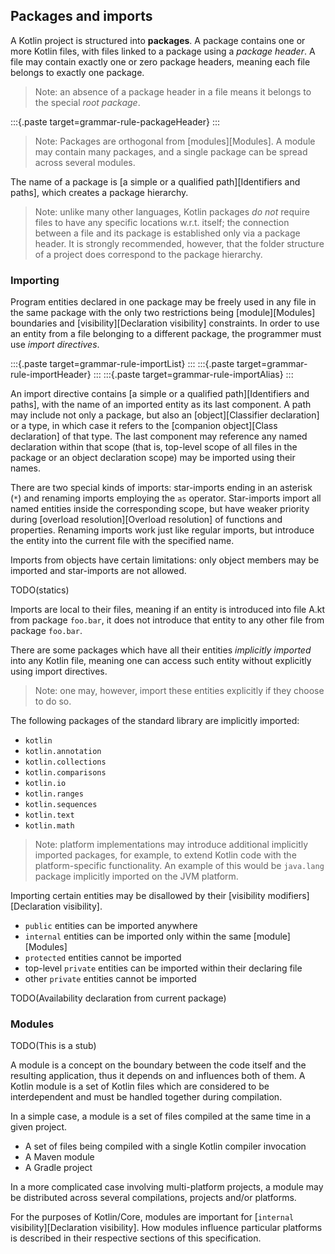 ## Packages and imports

A Kotlin project is structured into **packages**.
A package contains one or more Kotlin files, with files linked to a package using a *package header*.
A file may contain exactly one or zero package headers, meaning each file belongs to exactly one package.

> Note: an absence of a package header in a file means it belongs to the special *root package*.

:::{.paste target=grammar-rule-packageHeader}
:::

> Note: Packages are orthogonal from [modules][Modules].
> A module may contain many packages, and a single package can be spread across several modules.

The name of a package is [a simple or a qualified path][Identifiers and paths], which creates a package hierarchy.

> Note: unlike many other languages, Kotlin packages *do not* require files to have any specific locations w.r.t. itself; the connection between a file and its package is established only via a package header.
> It is strongly recommended, however, that the folder structure of a project does correspond to the package hierarchy.

### Importing

Program entities declared in one package may be freely used in any file in the same package with the only two restrictions being [module][Modules] boundaries and [visibility][Declaration visibility] constraints.
In order to use an entity from a file belonging to a different package, the programmer must use *import directives*.

:::{.paste target=grammar-rule-importList}
:::
:::{.paste target=grammar-rule-importHeader}
:::
:::{.paste target=grammar-rule-importAlias}
:::

An import directive contains [a simple or a qualified path][Identifiers and paths], with the name of an imported entity as its last component.
A path may include not only a package, but also an [object][Classifier declaration] or a type, in which case it refers to the [companion object][Class declaration] of that type.
The last component may reference any named declaration within that scope (that is, top-level scope of all files in the package or an object declaration scope) may be imported using their names.

There are two special kinds of imports: star-imports ending in an asterisk (`*`) and renaming imports employing the `as` operator.
Star-imports import all named entities inside the corresponding scope, but have weaker priority during [overload resolution][Overload resolution] of functions and properties.
Renaming imports work just like regular imports, but introduce the entity into the current file with the specified name.

Imports from objects have certain limitations: only object members may be imported and star-imports are not allowed.

TODO(statics)

Imports are local to their files, meaning if an entity is introduced into file A.kt from package `foo.bar`, it does not introduce that entity to any other file from package `foo.bar`.

There are some packages which have all their entities *implicitly imported* into any Kotlin file, meaning one can access such entity without explicitly using import directives.

> Note: one may, however, import these entities explicitly if they choose to do so.

The following packages of the standard library are implicitly imported:

- `kotlin`
- `kotlin.annotation`
- `kotlin.collections`
- `kotlin.comparisons`
- `kotlin.io`
- `kotlin.ranges`
- `kotlin.sequences`
- `kotlin.text`
- `kotlin.math`

> Note: platform implementations may introduce additional implicitly imported packages, for example, to extend Kotlin code with the platform-specific functionality.
> An example of this would be `java.lang` package implicitly imported on the JVM platform.

Importing certain entities may be disallowed by their [visibility modifiers][Declaration visibility].

* `public` entities can be imported anywhere
* `internal` entities can be imported only within the same [module][Modules]
* `protected` entities cannot be imported
* top-level `private` entities can be imported within their declaring file
* other `private` entities cannot be imported

TODO(Availability declaration from current package)

### Modules

TODO(This is a stub)

A module is a concept on the boundary between the code itself and the resulting application, thus it depends on and influences both of them.
A Kotlin module is a set of Kotlin files which are considered to be interdependent and must be handled together during compilation.

In a simple case, a module is a set of files compiled at the same time in a given project.

* A set of files being compiled with a single Kotlin compiler invocation
* A Maven module
* A Gradle project

In a more complicated case involving multi-platform projects, a module may be distributed across several compilations, projects and/or platforms.

For the purposes of Kotlin/Core, modules are important for [`internal` visibility][Declaration visibility].
How modules influence particular platforms is described in their respective sections of this specification.
